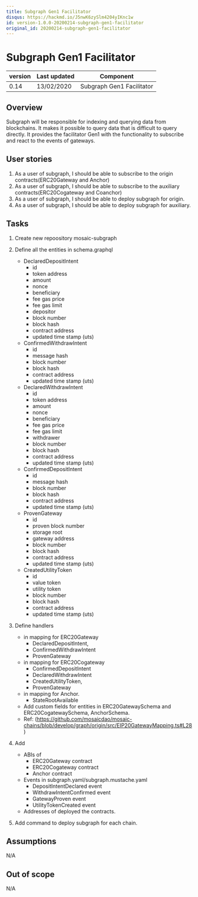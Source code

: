 ```yaml
---
title: Subgraph Gen1 Facilitator
disqus: https://hackmd.io/J5nwK6zySlm4204yIKnc1w
id: version-1.0.0-20200214-subgraph-gen1-facilitator
original_id: 20200214-subgraph-gen1-facilitator
---
```


# Subgraph Gen1 Facilitator

| version | Last updated | Component                 |
| ------- | ------------ | ------------------------- |
| 0.14    | 13/02/2020   | Subgraph Gen1 Facilitator |

## Overview

Subgraph will be responsible for indexing and querying data from blockchains. It makes it possible to query data that is difficult to query directly. It provides the facilitator Gen1 with the functionality to subscribe and react to the events of gateways.

## User stories

1. As a user of subgraph, I should be able to subscribe to the origin contracts(ERC20Gateway and Anchor)
1. As a user of subgraph, I should be able to subscribe to the auxiliary contracts(ERC20Cogateway and Coanchor)
1. As a user of subgraph, I should be able to deploy subgraph for origin.
1. As a user of subgraph, I should be able to deploy subgraph for auxiliary.

## Tasks
1. Create new repoository mosaic-subgraph

1.  Define all the entities in schema.graphql
    - DeclaredDepositIntent
      - id
      - token address
      - amount
      - nonce
      - beneficiary
      - fee gas price
      - fee gas limit
      - depositor
      - block number
      - block hash
      - contract address
      - updated time stamp (uts)
    - ConfirmedWithdrawIntent
      - id
      - message hash
      - block number
      - block hash
      - contract address
      - updated time stamp (uts)
    - DeclaredWithdrawIntent
      - id
      - token address
      - amount
      - nonce
      - beneficiary
      - fee gas price
      - fee gas limit
      - withdrawer
      - block number
      - block hash
      - contract address
      - updated time stamp (uts)
    - ConfirmedDepositIntent
      - id
      - message hash
      - block number
      - block hash
      - contract address
      - updated time stamp (uts)
    - ProvenGateway
      - id
      - proven block number
      - storage root
      - gateway address 
      - block number
      - block hash
      - contract address
      - updated time stamp (uts)
    - CreatedUtilityToken
      - id
      - value token
      - utility token
      - block number
      - block hash
      - contract address
      - updated time stamp (uts)

1. Define handlers 
    - in mapping for ERC20Gateway
      - DeclaredDepositIntent, 
      - ConfirmedWithdrawIntent
      - ProvenGateway
    - in mapping for ERC20Cogateway
      - ConfirmedDepositIntent
      - DeclaredWithdrawIntent
      - CreatedUtilityToken, 
      - ProvenGateway
    - in mapping for Anchor.
      - StateRootAvailable
    - Add custom fields for entities in ERC20GatewaySchema and ERC20CogatewaySchema, AnchorSchema.
    - Ref: (https://github.com/mosaicdao/mosaic-chains/blob/develop/graph/origin/src/EIP20GatewayMapping.ts#L28)

1. Add 
    - ABIs of 
      - ERC20Gateway contract
      - ERC20Cogateway contract
      - Anchor contract
    - Events in subgraph.yaml/subgraph.mustache.yaml
      - DepositIntentDeclared event
      - WithdrawIntentConfirmed event
      - GatewayProven event
      - UtilityTokenCreated event
    - Addresses of deployed the contracts.

1. Add command to deploy subgraph for each chain.

## Assumptions

N/A

## Out of scope
N/A
